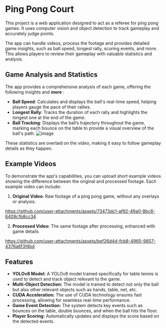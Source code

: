 # Ping Pong Court

This project is a web application designed to act as a referee for ping pong games. It uses computer vision and object detection to track gameplay and accurately judge points.

The app can handle videos, process the footage and provides detailed game insights, such as ball speed, longest rally, scoring events, and more. This allows players to review their gameplay with valuable statistics and analysis.



## Game Analysis and Statistics

The app provides a comprehensive analysis of each game, offering the following insights and **more** :

- **Ball Speed**: Calculates and displays the ball's real-time speed, helping players gauge the pace of their rallies.
- **Longest Rally**: Tracks the duration of each rally and highlights the longest one at the end of the game.
- **Ball Tracking**: Displays the ball’s trajectory throughout the game, marking each bounce on the table to provide a visual overview of the ball's path.
 ![image](https://github.com/user-attachments/assets/b24dd202-8e85-4811-b34d-fa18749aec3e)



These statistics are overlaid on the video, making it easy to follow gameplay details as they happen.

## Example Videos

To demonstrate the app's capabilities, you can upload short example videos showing the difference between the original and processed footage. Each example video can include:

1. **Original Video**: Raw footage of a ping pong game, without any overlays or analysis.

https://github.com/user-attachments/assets/73473dc1-af92-49a0-8bc6-6409c1b8cc34
   

2. **Processed Video**: The same footage after processing, enhanced with game details






https://github.com/user-attachments/assets/bef26d4d-fcb8-4965-9857-4376a6f3f4bd



<h2>Features</h2>
<ul>
  <li><strong>YOLOv8 Model:</strong> A YOLOv8 model trained specifically for table tennis is used to detect and track object relevant to the game.</li>
  <li><strong>Multi-Object Detection:</strong> The model is trained to detect not only the ball but also other relevant objects such as hands, table, net, etc.</li>
  <li><strong>CUDA Acceleration:</strong> The use of CUDA technology ensures fast processing, allowing for seamless real-time performance.</li>
  <li><strong>Game Event Detection:</strong> The system detects key events such as bounces on the table, double bounces, and when the ball hits the floor.</li>
  <li><strong>Player Scoring:</strong> Automatically updates and displays the score based on the detected events.</li>












